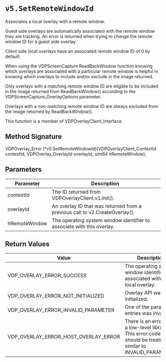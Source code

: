 # `v5.SetRemoteWindowId`

Associates a local overlay with a remote window.

Guest side overlays are automatically associated with the remote window they are tracking. An error is returned when trying to change the remote window ID for a guest side overlay.

Client side local overlays have an associated remote window ID of 0 by default.

When using the VDPScreenCapture ReadBackWindow function knowing which overlays are associated with a particular remote window is helpful in knowing which overlays to include and/or exclude in the image returned.

Only overlays with a matching remote window ID are eligible to be included in the image returned from ReadBackWindow() according to the VDPScreenCapture_OverlayOptions parameter.

Overlays with a non-matching remote window ID are always excluded from the image returned by ReadBackWindow().

This function is a member of VDPOverlayClient_Interface.

## Method Signature

VDPOverlay_Error (*v5.SetRemoteWindowId)(VDPOverlayClient_ContextId contextId, VDPOverlay_OverlayId overlayId, uint64 hRemoteWindow);

## Parameters

| **Parameter** | **Description** |
|---------------|-----------------|
| contextId | The ID returned from VDPOverlayClient.v1.Init(). |
| overlayId | An overlay ID that was returned from a previous call to v2.CreateOverlay(). |
| hRemoteWindow | The operating system window identifier to associate with this overlay. |

## Return Values

| **Value** | **Description** |
|-----------|-----------------|
| VDP_OVERLAY_ERROR_SUCCESS | The operating system window identifier is associated with the local overlay. |
| VDP_OVERLAY_ERROR_NOT_INITIALIZED | Overlay API was not initialized. |
| VDP_OVERLAY_ERROR_INVALID_PARAMETER | One of the parameter entries was invalid. |
| VDP_OVERLAY_ERROR_HOST_OVERLAY_ERROR | There is an error with a low-level library. This error code should be treated as similar to INVALID_PARAMETER. |


